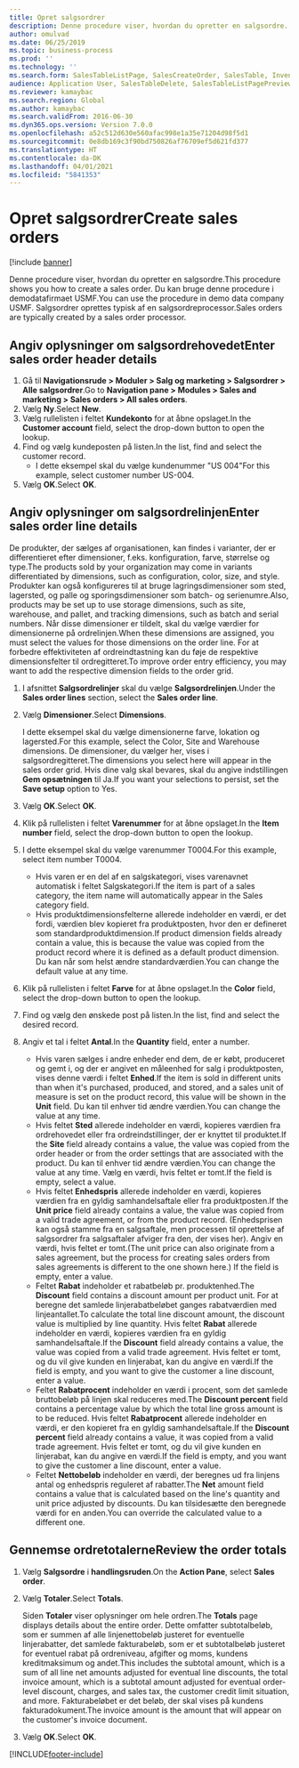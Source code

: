 ```yaml
---
title: Opret salgsordrer
description: Denne procedure viser, hvordan du opretter en salgsordre.
author: omulvad
ms.date: 06/25/2019
ms.topic: business-process
ms.prod: ''
ms.technology: ''
ms.search.form: SalesTableListPage, SalesCreateOrder, SalesTable, InventDimParmFixed, InventProductDimensionLookup, SalesTotals
audience: Application User, SalesTableDelete, SalesTableListPagePreviewPage, SalesUpdateRemain
ms.reviewer: kamaybac
ms.search.region: Global
ms.author: kamaybac
ms.search.validFrom: 2016-06-30
ms.dyn365.ops.version: Version 7.0.0
ms.openlocfilehash: a52c512d630e560afac998e1a35e71204d98f5d1
ms.sourcegitcommit: 0e8db169c3f90bd750826af76709ef5d621fd377
ms.translationtype: HT
ms.contentlocale: da-DK
ms.lasthandoff: 04/01/2021
ms.locfileid: "5841353"
---
```

# <a name="create-sales-orders"></a><span data-ttu-id="03fa9-103">Opret salgsordrer</span><span class="sxs-lookup"><span data-stu-id="03fa9-103">Create sales orders</span></span>

[!include [banner](../../includes/banner.md)]

<span data-ttu-id="03fa9-104">Denne procedure viser, hvordan du opretter en salgsordre.</span><span class="sxs-lookup"><span data-stu-id="03fa9-104">This procedure shows you how to create a sales order.</span></span> <span data-ttu-id="03fa9-105">Du kan bruge denne procedure i demodatafirmaet USMF.</span><span class="sxs-lookup"><span data-stu-id="03fa9-105">You can use the procedure in demo data company USMF.</span></span> <span data-ttu-id="03fa9-106">Salgsordrer oprettes typisk af en salgsordreprocessor.</span><span class="sxs-lookup"><span data-stu-id="03fa9-106">Sales orders are typically created by a sales order processor.</span></span> 

## <a name="enter-sales-order-header-details"></a><span data-ttu-id="03fa9-107">Angiv oplysninger om salgsordrehovedet</span><span class="sxs-lookup"><span data-stu-id="03fa9-107">Enter sales order header details</span></span>
1. <span data-ttu-id="03fa9-108">Gå til **Navigationsrude > Moduler > Salg og marketing > Salgsordrer > Alle salgsordrer**.</span><span class="sxs-lookup"><span data-stu-id="03fa9-108">Go to **Navigation pane > Modules > Sales and marketing > Sales orders > All sales orders**.</span></span>
2. <span data-ttu-id="03fa9-109">Vælg **Ny**.</span><span class="sxs-lookup"><span data-stu-id="03fa9-109">Select **New**.</span></span>
3. <span data-ttu-id="03fa9-110">Vælg rullelisten i feltet **Kundekonto** for at åbne opslaget.</span><span class="sxs-lookup"><span data-stu-id="03fa9-110">In the **Customer account** field, select the drop-down button to open the lookup.</span></span>
4. <span data-ttu-id="03fa9-111">Find og vælg kundeposten på listen.</span><span class="sxs-lookup"><span data-stu-id="03fa9-111">In the list, find and select the customer record.</span></span>
    - <span data-ttu-id="03fa9-112">I dette eksempel skal du vælge kundenummer "US 004"</span><span class="sxs-lookup"><span data-stu-id="03fa9-112">For this example, select customer number US-004.</span></span>  
5. <span data-ttu-id="03fa9-113">Vælg **OK**.</span><span class="sxs-lookup"><span data-stu-id="03fa9-113">Select **OK**.</span></span>

## <a name="enter-sales-order-line-details"></a><span data-ttu-id="03fa9-114">Angiv oplysninger om salgsordrelinjen</span><span class="sxs-lookup"><span data-stu-id="03fa9-114">Enter sales order line details</span></span>
    
<span data-ttu-id="03fa9-115">De produkter, der sælges af organisationen, kan findes i varianter, der er differentieret efter dimensioner, f.eks. konfiguration, farve, størrelse og type.</span><span class="sxs-lookup"><span data-stu-id="03fa9-115">The products sold by your organization may come in variants differentiated by dimensions, such as configuration, color, size, and style.</span></span> <span data-ttu-id="03fa9-116">Produkter kan også konfigureres til at bruge lagringsdimensioner som sted, lagersted, og palle og sporingsdimensioner som batch- og serienumre.</span><span class="sxs-lookup"><span data-stu-id="03fa9-116">Also, products may be set up to use storage dimensions, such as site, warehouse, and pallet, and tracking dimensions, such as batch and serial numbers.</span></span> <span data-ttu-id="03fa9-117">Når disse dimensioner er tildelt, skal du vælge værdier for dimensionerne på ordrelinjen.</span><span class="sxs-lookup"><span data-stu-id="03fa9-117">When these dimensions are assigned, you must select the values for those dimensions on the order line.</span></span> <span data-ttu-id="03fa9-118">For at forbedre effektiviteten af ordreindtastning kan du føje de respektive dimensionsfelter til ordregitteret.</span><span class="sxs-lookup"><span data-stu-id="03fa9-118">To improve order entry efficiency, you may want to add the respective dimension fields to the order grid.</span></span>
    
1. <span data-ttu-id="03fa9-119">I afsnittet **Salgsordrelinjer** skal du vælge **Salgsordrelinjen**.</span><span class="sxs-lookup"><span data-stu-id="03fa9-119">Under the **Sales order lines** section, select the **Sales order line**.</span></span>
2. <span data-ttu-id="03fa9-120">Vælg **Dimensioner**.</span><span class="sxs-lookup"><span data-stu-id="03fa9-120">Select **Dimensions**.</span></span>
    
    <span data-ttu-id="03fa9-121">I dette eksempel skal du vælge dimensionerne farve, lokation og lagersted.</span><span class="sxs-lookup"><span data-stu-id="03fa9-121">For this example, select the Color, Site and Warehouse dimensions.</span></span> <span data-ttu-id="03fa9-122">De dimensioner, du vælger her, vises i salgsordregitteret.</span><span class="sxs-lookup"><span data-stu-id="03fa9-122">The dimensions you select here will appear in the sales order grid.</span></span> <span data-ttu-id="03fa9-123">Hvis dine valg skal bevares, skal du angive indstillingen **Gem opsætningen** til Ja.</span><span class="sxs-lookup"><span data-stu-id="03fa9-123">If you want your selections to persist, set the **Save setup** option to Yes.</span></span>
    
3. <span data-ttu-id="03fa9-124">Vælg **OK**.</span><span class="sxs-lookup"><span data-stu-id="03fa9-124">Select **OK**.</span></span>
4. <span data-ttu-id="03fa9-125">Klik på rullelisten i feltet **Varenummer** for at åbne opslaget.</span><span class="sxs-lookup"><span data-stu-id="03fa9-125">In the **Item number** field, select the drop-down button to open the lookup.</span></span>
5. <span data-ttu-id="03fa9-126">I dette eksempel skal du vælge varenummer T0004.</span><span class="sxs-lookup"><span data-stu-id="03fa9-126">For this example, select item number T0004.</span></span>
    - <span data-ttu-id="03fa9-127">Hvis varen er en del af en salgskategori, vises varenavnet automatisk i feltet Salgskategori.</span><span class="sxs-lookup"><span data-stu-id="03fa9-127">If the item is part of a sales category, the item name will automatically appear in the Sales category field.</span></span>  
    - <span data-ttu-id="03fa9-128">Hvis produktdimensionsfelterne allerede indeholder en værdi, er det fordi, værdien blev kopieret fra produktposten, hvor den er defineret som standardproduktdimension.</span><span class="sxs-lookup"><span data-stu-id="03fa9-128">If product dimension fields already contain a value, this is because the value was copied from the product record where it is defined as a default product dimension.</span></span> <span data-ttu-id="03fa9-129">Du kan når som helst ændre standardværdien.</span><span class="sxs-lookup"><span data-stu-id="03fa9-129">You can change the default value at any time.</span></span>   
6. <span data-ttu-id="03fa9-130">Klik på rullelisten i feltet **Farve** for at åbne opslaget.</span><span class="sxs-lookup"><span data-stu-id="03fa9-130">In the **Color** field, select the drop-down button to open the lookup.</span></span>
7. <span data-ttu-id="03fa9-131">Find og vælg den ønskede post på listen.</span><span class="sxs-lookup"><span data-stu-id="03fa9-131">In the list, find and select the desired record.</span></span>
8. <span data-ttu-id="03fa9-132">Angiv et tal i feltet **Antal**.</span><span class="sxs-lookup"><span data-stu-id="03fa9-132">In the **Quantity** field, enter a number.</span></span>
    - <span data-ttu-id="03fa9-133">Hvis varen sælges i andre enheder end dem, de er købt, produceret og gemt i, og der er angivet en måleenhed for salg i produktposten, vises denne værdi i feltet **Enhed**.</span><span class="sxs-lookup"><span data-stu-id="03fa9-133">If the item is sold in different units than when it's purchased, produced, and stored, and a sales unit of measure is set on the product record, this value will be shown in the **Unit** field.</span></span> <span data-ttu-id="03fa9-134">Du kan til enhver tid ændre værdien.</span><span class="sxs-lookup"><span data-stu-id="03fa9-134">You can change the value at any time.</span></span>   
    - <span data-ttu-id="03fa9-135">Hvis feltet **Sted** allerede indeholder en værdi, kopieres værdien fra ordrehovedet eller fra ordreindstillinger, der er knyttet til produktet.</span><span class="sxs-lookup"><span data-stu-id="03fa9-135">If the **Site** field already contains a value, the value was copied from the order header or from the order settings that are associated with the product.</span></span> <span data-ttu-id="03fa9-136">Du kan til enhver tid ændre værdien.</span><span class="sxs-lookup"><span data-stu-id="03fa9-136">You can change the value at any time.</span></span> <span data-ttu-id="03fa9-137">Vælg en værdi, hvis feltet er tomt.</span><span class="sxs-lookup"><span data-stu-id="03fa9-137">If the field is empty, select a value.</span></span>   
    - <span data-ttu-id="03fa9-138">Hvis feltet **Enhedspris** allerede indeholder en værdi, kopieres værdien fra en gyldig samhandelsaftale eller fra produktposten.</span><span class="sxs-lookup"><span data-stu-id="03fa9-138">If the **Unit price** field already contains a value, the value was copied from a valid trade agreement, or from the product record.</span></span> <span data-ttu-id="03fa9-139">(Enhedsprisen kan også stamme fra en salgsaftale, men processen til oprettelse af salgsordrer fra salgsaftaler afviger fra den, der vises her). Angiv en værdi, hvis feltet er tomt.</span><span class="sxs-lookup"><span data-stu-id="03fa9-139">(The unit price can also originate from a sales agreement, but the process for creating sales orders from sales agreements is different to the one shown here.) If the field is empty, enter a value.</span></span>   
    - <span data-ttu-id="03fa9-140">Feltet **Rabat** indeholder et rabatbeløb pr. produktenhed.</span><span class="sxs-lookup"><span data-stu-id="03fa9-140">The **Discount** field contains a discount amount per product unit.</span></span> <span data-ttu-id="03fa9-141">For at beregne det samlede linjerabatbeløbet ganges rabatværdien med linjeantallet.</span><span class="sxs-lookup"><span data-stu-id="03fa9-141">To calculate the total line discount amount, the discount value is multiplied by line quantity.</span></span> <span data-ttu-id="03fa9-142">Hvis feltet **Rabat** allerede indeholder en værdi, kopieres værdien fra en gyldig samhandelsaftale.</span><span class="sxs-lookup"><span data-stu-id="03fa9-142">If the **Discount** field already contains a value, the value was copied from a valid trade agreement.</span></span> <span data-ttu-id="03fa9-143">Hvis feltet er tomt, og du vil give kunden en linjerabat, kan du angive en værdi.</span><span class="sxs-lookup"><span data-stu-id="03fa9-143">If the field is empty, and you want to give the customer a line discount, enter a value.</span></span>  
    - <span data-ttu-id="03fa9-144">Feltet **Rabatprocent** indeholder en værdi i procent, som det samlede bruttobeløb på linjen skal reduceres med.</span><span class="sxs-lookup"><span data-stu-id="03fa9-144">The **Discount percent** field contains a percentage value by which the total line gross amount is to be reduced.</span></span>  <span data-ttu-id="03fa9-145">Hvis feltet **Rabatprocent** allerede indeholder en værdi, er den kopieret fra en gyldig samhandelsaftale.</span><span class="sxs-lookup"><span data-stu-id="03fa9-145">If the **Discount percent** field already contains a value, it was copied from a valid trade agreement.</span></span> <span data-ttu-id="03fa9-146">Hvis feltet er tomt, og du vil give kunden en linjerabat, kan du angive en værdi.</span><span class="sxs-lookup"><span data-stu-id="03fa9-146">If the field is empty, and you want to give the customer a line discount, enter a value.</span></span> 
    - <span data-ttu-id="03fa9-147">Feltet **Nettobeløb** indeholder en værdi, der beregnes ud fra linjens antal og enhedspris reguleret af rabatter.</span><span class="sxs-lookup"><span data-stu-id="03fa9-147">The **Net** amount field contains a value that is calculated based on the line's quantity and unit price adjusted by discounts.</span></span>  <span data-ttu-id="03fa9-148">Du kan tilsidesætte den beregnede værdi for en anden.</span><span class="sxs-lookup"><span data-stu-id="03fa9-148">You can override the calculated value to a different one.</span></span>  

## <a name="review-the-order-totals"></a><span data-ttu-id="03fa9-149">Gennemse ordretotalerne</span><span class="sxs-lookup"><span data-stu-id="03fa9-149">Review the order totals</span></span>
1. <span data-ttu-id="03fa9-150">Vælg **Salgsordre** i **handlingsruden**.</span><span class="sxs-lookup"><span data-stu-id="03fa9-150">On the **Action Pane**, select **Sales order**.</span></span>
2. <span data-ttu-id="03fa9-151">Vælg **Totaler**.</span><span class="sxs-lookup"><span data-stu-id="03fa9-151">Select **Totals**.</span></span>
    
    <span data-ttu-id="03fa9-152">Siden **Totaler** viser oplysninger om hele ordren.</span><span class="sxs-lookup"><span data-stu-id="03fa9-152">The **Totals** page displays details about the entire order.</span></span> <span data-ttu-id="03fa9-153">Dette omfatter subtotalbeløb, som er summen af alle linjenettobeløb justeret for eventuelle linjerabatter, det samlede fakturabeløb, som er et subtotalbeløb justeret for eventuel rabat på ordreniveau, afgifter og moms, kundens kreditmaksimum og andet.</span><span class="sxs-lookup"><span data-stu-id="03fa9-153">This includes the subtotal amount, which is a sum of all line net amounts adjusted for eventual line discounts, the total invoice amount, which is a subtotal amount adjusted for eventual order-level discount, charges, and sales tax, the customer credit limit situation, and more.</span></span> <span data-ttu-id="03fa9-154">Fakturabeløbet er det beløb, der skal vises på kundens fakturadokument.</span><span class="sxs-lookup"><span data-stu-id="03fa9-154">The invoice amount is the amount that will appear on the customer's invoice document.</span></span>  
    
3. <span data-ttu-id="03fa9-155">Vælg **OK**.</span><span class="sxs-lookup"><span data-stu-id="03fa9-155">Select **OK**.</span></span>


[!INCLUDE[footer-include](../../../includes/footer-banner.md)]